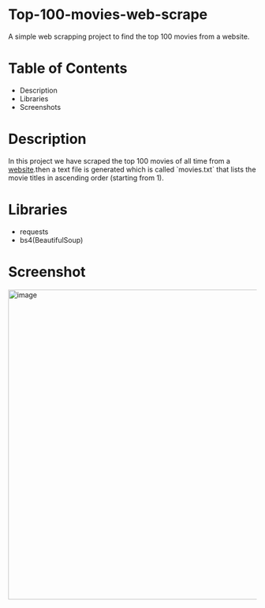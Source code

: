 # Top-100-movies-web-scrape
A simple web scrapping project to find the top 100 movies from a website.
# Table of Contents
* Description
* Libraries
* Screenshots

# Description 

In this project we have scraped the top 100 movies of all time from a [website]("https://web.archive.org/web/20200518073855/https://www.empireonline.com/movies/features/best-movies-2/").then a text file is generated which is called `movies.txt` that lists the movie titles in ascending order (starting from 1). 

# Libraries

* requests
* bs4(BeautifulSoup)

# Screenshot

<img width="627" alt="image" src="https://user-images.githubusercontent.com/103064401/190092436-b948bddb-28d6-4186-a131-9f9b28f52a00.png">
